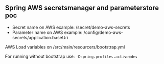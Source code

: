 ## Spring AWS secretsmanager and parameterstore poc

- Secret name on AWS example: /secret/demo-aws-secrets
- Parameter name on AWS example: /config/demo-aws-secrets/application.baseUri

AWS Load variables on /src/main/resourcers/bootstrap.yml

For running without bootstrap use:
```-Dspring.profiles.active=dev```